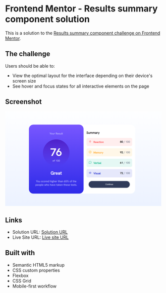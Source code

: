 # Frontend Mentor - Results summary component solution

This is a solution to the [Results summary component challenge on Frontend Mentor](https://www.frontendmentor.io/challenges/results-summary-component-CE_K6s0maV).


## The challenge

Users should be able to:

- View the optimal layout for the interface depending on their device's screen size
- See hover and focus states for all interactive elements on the page

## Screenshot

![Result summary](image.png)

## Links

- Solution URL: [Solution URL](https://github.com/Kanakjyoti/Result-summary-template.git)
- Live Site URL: [Live site URL](https://kanakjyoti.github.io/Result-summary-template/)


## Built with

- Semantic HTML5 markup
- CSS custom properties
- Flexbox
- CSS Grid
- Mobile-first workflow
